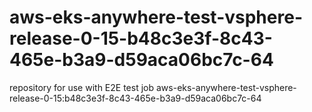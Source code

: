 # aws-eks-anywhere-test-vsphere-release-0-15-b48c3e3f-8c43-465e-b3a9-d59aca06bc7c-64
repository for use with E2E test job aws-eks-anywhere-test-vsphere-release-0-15:b48c3e3f-8c43-465e-b3a9-d59aca06bc7c-64
